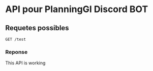 # API pour PlanningGI Discord BOT

## Requetes possibles

`GET /test`

### Reponse

This API is working